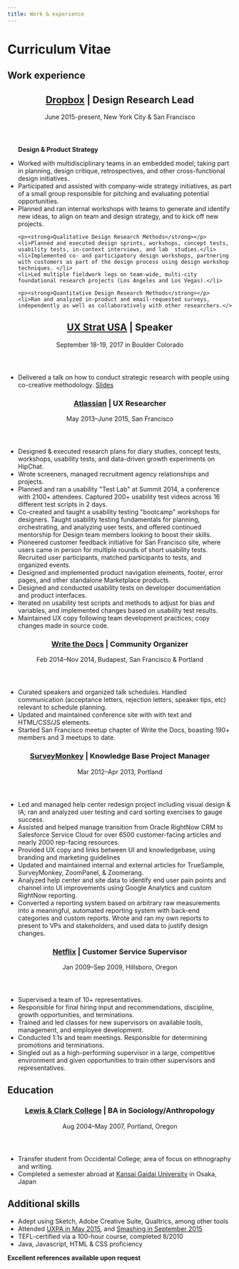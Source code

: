 ```yaml
---
title: Work & experience
---
```


# Curriculum Vitae

## Work experience

<section class="resume-item">
  <header>
    <h1><a href="www.dropbox.com">Dropbox</a> | Design Research Lead</h1>
    <p>June 2015-present, New York City & San Francisco</p>
  </header>

  <ul>
    <p><strong>Design & Product Strategy</strong></p>
    <li>Worked with multidisciplinary teams in an embedded model; taking part in planning, design critique, retrospectives, and other cross-functional design initiatives.</li>
    <li>Participated and assisted with company-wide strategy initiatives, as part of a small group responsible for pitching and evaluating potential opportunities.</li>
    <li>Planned and ran internal workshops with teams to generate and identify new ideas, to align on team and design strategy, and to kick off new projects.</li>
    
    <p><strong>Qualitative Design Research Methods</strong></p>
    <li>Planned and executed design sprints, workshops, concept tests, usability tests, in-context interviews, and lab  studies.</li>
    <li>Implemented co- and participatory design workshops, partnering with customers as part of the design process using design workshop techniques. </li>
    <li>Led multiple fieldwork legs on team-wide, multi-city foundational research projects (Los Angeles and Los Vegas).</li>

    <p><strong>Quantitative Design Research Methods</strong></p>
    <li>Ran and analyzed in-product and email-requested surveys,  independently as well as collaboratively with other researchers.</>
  </ul>
</section>

<section class="resume-item"> 
  <header>
    <h1><a href="https://uxstrat.com/usa/">UX Strat USA</a> | Speaker</h1>
    <p>September 18-19, 2017 in Boulder Colorado</p>
  </header>
  <ul>
    <li>Delivered a talk on how to conduct strategic research with people using co-creative methodology. <a href="https://www.slideshare.net/UXSTRAT/ux-strat-usa-2017-ruth-buchanan-codesigning-dropbox-innovations-with-customers">Slides</a>
  </ul>


<section class="resume-item">
  <header>
    <h1><a href="http://www.atlassian.com">Atlassian</a> | UX Researcher</h1>
    <p>May 2013–June 2015, San Francisco</p>
  </header>

  <ul>
    <li>Designed & executed research plans for diary studies, concept tests, workshops, usability tests, and data-driven growth experiments on HipChat.</li>
    <li>Wrote screeners, managed recruitment agency relationships and projects. </li>
    <li>Planned and ran a usability "Test Lab" at Summit 2014, a conference with 2100+ attendees. Captured 200+ usability test videos across 16 different test scripts in 2 days.</li>
    <li>Co-created and taught a usability testing "bootcamp" workshops  for designers. Taught usability testing fundamentals for planning, orchestrating, and analyzing user tests, and offered continued mentorship for Design team members looking to boost their skills.</li>
    <li>Pioneered customer feedback initiative for San Francisco site, where users came in person for multiple rounds of short usability tests. Recruited user participants, matched participants to tests, and organized events.</li>
    <li>Designed and implemented  product navigation elements, footer, error pages, and other standalone Marketplace products.</li>
    <li>Designed and conducted usability tests on developer documentation and product interfaces.</li>
    <li>Iterated on usability test scripts and methods to adjust for bias and variables, and implemented changes based on usability test results.</li>
    <li>Maintained UX copy following team development practices; copy changes made in source code.</li>
  </ul>
</section>

<section class="resume-item">
  <header>
    <h1><a href="http://conf.writethedocs.org/na/2014/index.html">Write the Docs</a> | Community Organizer</h1>
    <p>Feb 2014–Nov 2014, Budapest, San Francisco & Portland</p>
  </header>

  <ul>
    <li>Curated speakers and organized talk schedules. Handled communication (acceptance letters, rejection letters, speaker tips, etc) relevant to schedule planning.</li>
    <li>Updated and maintained conference site with with text and HTML/CSS/JS elements.</li>
    <li>Started San Francisco meetup chapter of Write the Docs, boasting 190+ members and 3 meetups to date.</li>
  </ul>
</section>

<section class="resume-item">
  <header>
    <h1><a href="https://www.surveymonkey.com/">SurveyMonkey</a> | Knowledge Base Project Manager</h1>
    <p>Mar 2012–Apr 2013, Portland</p>
  </header>

  <ul>
    <li>Led and managed help center redesign project including visual design & IA; ran and analyzed user testing and card sorting exercises to gauge success.</li>
    <li>Assisted and helped manage transition from Oracle RightNow CRM to Salesforce Service Cloud for over 6500 customer-facing articles and nearly 2000 rep-facing resources.</li>
    <li>Provided UX copy and links between UI and knowledgebase, using branding and marketing guidelines</li>
    <li>Updated and maintained internal and external articles for TrueSample, SurveyMonkey, ZoomPanel, & Zoomerang.</li>
    <li>Analyzed help center and site data to identify end user pain points and channel into UI improvements using Google Analytics and custom RightNow reporting.</li>
    <li>Converted a reporting system based on arbitrary raw measurements into a meaningful, automated reporting system with back-end categories and custom reports. Wrote and ran my own reports to present to VPs and stakeholders, and used data to justify design changes.</li>
  </ul>
</section>

<section class="resume-item">
  <header>
    <h1><a href="http://www.netflix.com">Netflix</a> | Customer Service Supervisor</h1>
    <p>Jan 2009–Sep 2009, Hillsboro, Oregon</p>
  </header>

  <ul>
    <li>Supervised a team of 10+ representatives.</li>
    <li>Responsible for final hiring input and recommendations, discipline, growth opportunities, and terminations.</li>
    <li>Trained and led classes for new supervisors on available tools, management, and employee development.</li>
    <li>Conducted 1:1s and team meetings. Responsible for determining promotions and terminations.</li>
    <li>Singled out as a high-performing supervisor in a large, competitive environment and given opportunities to train other supervisors and representatives.</li>
  </ul>
</section>

## Education

<section class="resume-item">
  <header>
    <h1><a href="http://www.lclark.edu/">Lewis & Clark College</a> | BA in Sociology/Anthropology</h1>
    <p>Aug 2004–May 2007, Portland, Oregon</p>
  </header>

  <ul>
    <li>Transfer student from Occidental College; area of focus on ethnography and writing.</li>
    <li>Completed a semester abroad at <a href="http://www.kansaigaidai.ac.jp/asp/" target="_blank">Kansai Gaidai University</a> in Osaka, Japan</li>
  </ul>

## Additional skills

<ul>
  <li>Adept using Sketch, Adobe Creative Suite, Qualtrics, among other tools</li>
  <li>Attended <a href="http://uxpaboston.org/events/user-experience-conference-2015/" target="_blank">UXPA in May 2015</a>, and <a href="http://smashingconf.com/freiburg-2015/" target="_blank">Smashing in September 2015</a></li>
  <li>TEFL-certified via a 100-hour course, completed 8/2010</li>
  <li>Java, Javascript, HTML &amp; CSS proficiency</li>
</ul>

<b>Excellent references available upon request</b>

